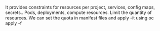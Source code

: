 It provides constraints for resources per project, services, config maps, secrets..
Pods, deployments, compute resources.
Limit the quantity of resources.
We can set the quota in manifest files and apply -it using oc apply -f <yaml file>
